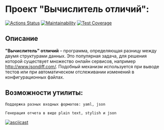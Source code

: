 # Проект "Вычислитель отличий":
[![Actions Status](https://github.com/PavelKochetkov/frontend-project-46/actions/workflows/hexlet-check.yml/badge.svg)](https://github.com/PavelKochetkov/frontend-project-46/actions)
[![Maintainability](https://api.codeclimate.com/v1/badges/ff9eb981390a8278255b/maintainability)](https://codeclimate.com/github/PavelKochetkov/frontend-project-46/maintainability)
[![Test Coverage](https://api.codeclimate.com/v1/badges/ff9eb981390a8278255b/test_coverage)](https://codeclimate.com/github/PavelKochetkov/frontend-project-46/test_coverage)

## Описание
__"Вычислитель" отличий__ – программа, определяющая разницу между двумя структурами данных. Это популярная задача, для решения которой существует множество онлайн сервисов, например http://www.jsondiff.com/. Подобный механизм используется при выводе тестов или при автоматическом отслеживании изменений в конфигурационных файлах.

## Возможности утилиты:
```
Поддержка разных входных форматов: yaml, json
```
```
Генерация отчета в виде plain text, stylish и json
```

[![asciicast](https://asciinema.org/a/GpRYbf7FrLgHoX0MsKnEenpBj.svg)](https://asciinema.org/a/GpRYbf7FrLgHoX0MsKnEenpBj)